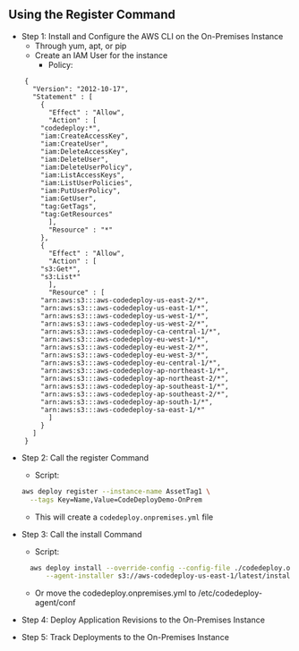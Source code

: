 ## Using the Register Command
- Step 1: Install and Configure the AWS CLI on the On-Premises Instance
  - Through yum, apt, or pip
  - Create an IAM User for the instance
    - Policy: 
```
	{
	  "Version": "2012-10-17",
	  "Statement" : [
	    {
	      "Effect" : "Allow",
	      "Action" : [
		"codedeploy:*",
		"iam:CreateAccessKey",
		"iam:CreateUser",
		"iam:DeleteAccessKey",
		"iam:DeleteUser",
		"iam:DeleteUserPolicy",
		"iam:ListAccessKeys",
		"iam:ListUserPolicies",
		"iam:PutUserPolicy",
		"iam:GetUser",
		"tag:GetTags",
		"tag:GetResources"
	      ],
	      "Resource" : "*"
	    },
	    {
	      "Effect" : "Allow",
	      "Action" : [
		"s3:Get*",
		"s3:List*"
	      ],
	      "Resource" : [
		"arn:aws:s3:::aws-codedeploy-us-east-2/*",
		"arn:aws:s3:::aws-codedeploy-us-east-1/*",
		"arn:aws:s3:::aws-codedeploy-us-west-1/*",
		"arn:aws:s3:::aws-codedeploy-us-west-2/*",
		"arn:aws:s3:::aws-codedeploy-ca-central-1/*",
		"arn:aws:s3:::aws-codedeploy-eu-west-1/*",
		"arn:aws:s3:::aws-codedeploy-eu-west-2/*",
		"arn:aws:s3:::aws-codedeploy-eu-west-3/*",
		"arn:aws:s3:::aws-codedeploy-eu-central-1/*",
		"arn:aws:s3:::aws-codedeploy-ap-northeast-1/*",
		"arn:aws:s3:::aws-codedeploy-ap-northeast-2/*",
		"arn:aws:s3:::aws-codedeploy-ap-southeast-1/*",
		"arn:aws:s3:::aws-codedeploy-ap-southeast-2/*",  
		"arn:aws:s3:::aws-codedeploy-ap-south-1/*",
		"arn:aws:s3:::aws-codedeploy-sa-east-1/*"
	      ]
	    }     
	  ]
	}
```

- Step 2: Call the register Command
  - Script:
  ```bash 
  aws deploy register --instance-name AssetTag1 \
  	--tags Key=Name,Value=CodeDeployDemo-OnPrem 
  ```
  - This will create a `codedeploy.onpremises.yml` file

- Step 3: Call the install Command
  - Script:
  ```bash 
    aws deploy install --override-config --config-file ./codedeploy.onpremises.yml \
    	--agent-installer s3://aws-codedeploy-us-east-1/latest/install
  ```  
  - Or move the codedeploy.onpremises.yml to /etc/codedeploy-agent/conf
- Step 4: Deploy Application Revisions to the On-Premises Instance 
- Step 5: Track Deployments to the On-Premises Instance

